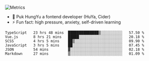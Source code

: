 ![Metrics](https://metrics.lecoq.io/trojan0523)


 - 🔭 Puk HungYu a fontend developer (HuYa, Cider)
 - ⚡ Fun fact: high pressure, anxiety, self-driven learning 

 <!--START_SECTION:waka-->

```text
TypeScript   23 hrs 48 mins  ██████████████▒░░░░░░░░░░   57.50 %
Vue.js       8 hrs 21 mins   █████░░░░░░░░░░░░░░░░░░░░   20.18 %
SCSS         4 hrs 5 mins    ██▒░░░░░░░░░░░░░░░░░░░░░░   09.90 %
JavaScript   3 hrs 5 mins    ██░░░░░░░░░░░░░░░░░░░░░░░   07.45 %
JSON         54 mins         ▓░░░░░░░░░░░░░░░░░░░░░░░░   02.18 %
Markdown     27 mins         ▒░░░░░░░░░░░░░░░░░░░░░░░░   01.09 %
```

<!--END_SECTION:waka-->

 
<!--
**Trojan0523/Trojan0523** is a ✨ _special_ ✨ repository because its `README.md` (this file) appears on your GitHub profile.

Here are some ideas to get you started:

- 👯 looking to collaborate on where? i don`t know
- 🤔 I’m looking for help with ...
- 💬 Ask me about ...
- 📫 How to reach me: ...
- 😄 Pronouns: ...
- ⚡ Fun fact: ...
![](https://komarev.com/ghpvc/?username=trojan0523)
<img align="left" width="350px" height="180px" src="https://github-readme-stats.vercel.app/api?username=trojan0523&show_icons=true&icon_color=199861&count_private=true" />
<img width="350px" height="165px" alt="Most Used Lang" src="https://github-readme-stats.vercel.app/api/top-langs/?username=trojan0523&layout=compact" />

### Hi there 👋   ![](https://komarev.com/ghpvc/?username=trojan0523&color=ff69b4&label=PV+Since+2020-1-1)

-->

